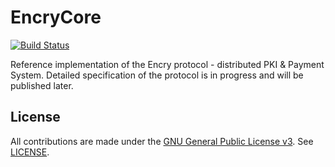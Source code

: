 # EncryCore

[![Build Status](https://travis-ci.org/oskin1/EncryCore.svg?branch=master)](https://travis-ci.org/oskin1/EncryCore)

Reference implementation of the Encry protocol - distributed PKI & Payment System. 
Detailed specification of the protocol is in progress and will be published later.

## License

All contributions are made under the [GNU General Public License v3](https://www.gnu.org/licenses/gpl-3.0.en.html). See [LICENSE](LICENSE).